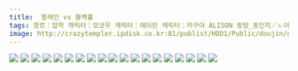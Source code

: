 ```yaml
---
title:  봉래인 vs 블랙홀
tags: 장르：잡학 캐릭터：모코우 캐릭터：에이린 캐릭터：카구야 ALISON 동방_동인지／ㄴ이쪽_번역
image: http://crazytempler.ipdisk.co.kr:81/publist/HDD1/Public/doujin/ghap/5870/001.jpg
---
```

<img src="http://crazytempler.ipdisk.co.kr:81/publist/HDD1/Public/doujin/ghap/5870/001.jpg">
<img src="http://crazytempler.ipdisk.co.kr:81/publist/HDD1/Public/doujin/ghap/5870/002.jpg">
<img src="http://crazytempler.ipdisk.co.kr:81/publist/HDD1/Public/doujin/ghap/5870/003.jpg">
<img src="http://crazytempler.ipdisk.co.kr:81/publist/HDD1/Public/doujin/ghap/5870/004.jpg">
<img src="http://crazytempler.ipdisk.co.kr:81/publist/HDD1/Public/doujin/ghap/5870/005.jpg">
<img src="http://crazytempler.ipdisk.co.kr:81/publist/HDD1/Public/doujin/ghap/5870/006.jpg">
<img src="http://crazytempler.ipdisk.co.kr:81/publist/HDD1/Public/doujin/ghap/5870/007.jpg">
<img src="http://crazytempler.ipdisk.co.kr:81/publist/HDD1/Public/doujin/ghap/5870/008.jpg">
<img src="http://crazytempler.ipdisk.co.kr:81/publist/HDD1/Public/doujin/ghap/5870/009.jpg">
<img src="http://crazytempler.ipdisk.co.kr:81/publist/HDD1/Public/doujin/ghap/5870/010.jpg">
<img src="http://crazytempler.ipdisk.co.kr:81/publist/HDD1/Public/doujin/ghap/5870/011.jpg">
<img src="http://crazytempler.ipdisk.co.kr:81/publist/HDD1/Public/doujin/ghap/5870/012.jpg">
<img src="http://crazytempler.ipdisk.co.kr:81/publist/HDD1/Public/doujin/ghap/5870/013.jpg">
<img src="http://crazytempler.ipdisk.co.kr:81/publist/HDD1/Public/doujin/ghap/5870/014.jpg">
<img src="http://crazytempler.ipdisk.co.kr:81/publist/HDD1/Public/doujin/ghap/5870/015.jpg">
<img src="http://crazytempler.ipdisk.co.kr:81/publist/HDD1/Public/doujin/ghap/5870/016.jpg">
<img src="http://crazytempler.ipdisk.co.kr:81/publist/HDD1/Public/doujin/ghap/5870/017.jpg">
<img src="http://crazytempler.ipdisk.co.kr:81/publist/HDD1/Public/doujin/ghap/5870/018.jpg">
<img src="http://crazytempler.ipdisk.co.kr:81/publist/HDD1/Public/doujin/ghap/5870/019.jpg">
